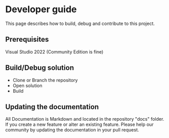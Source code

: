 # Developer guide
This page describes how to build, debug and contribute to this project.

## Prerequisites
Visual Studio 2022 (Community Edition is fine)

## Build/Debug solution
- Clone or Branch the repository
- Open solution
- Build

## Updating the documentation
All Documentation is Markdown and located in the repository "docs" folder.
If you create a new feature or alter an existing feature. Please help our community by updating the documentation in your pull request.
